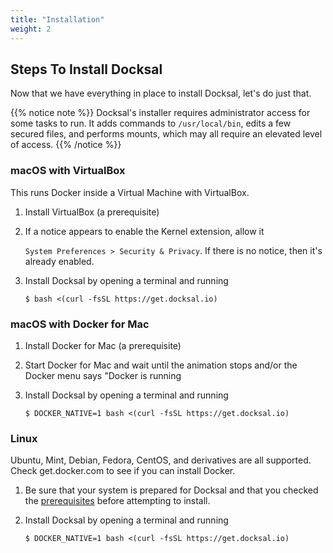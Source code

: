 ```yaml
---
title: "Installation"
weight: 2
---
```


## Steps To Install Docksal

Now that we have everything in place to install Docksal, let's do just that.

{{% notice note %}}
Docksal's installer requires administrator access for some tasks to run. It adds commands to `/usr/local/bin`, edits a few secured files, and performs mounts, which may all require an elevated level of access.
{{% /notice %}}

### macOS with VirtualBox

This runs Docker inside a Virtual Machine with VirtualBox.

1. Install VirtualBox (a prerequisite)
2. If a notice appears to enable the Kernel extension, allow it

    `System Preferences > Security & Privacy`. If there is no notice, then it's already enabled.

3. Install Docksal by opening a terminal and running

    ```shell
    $ bash <(curl -fsSL https://get.docksal.io)
    ```

### macOS with Docker for Mac

1. Install Docker for Mac (a prerequisite)
2. Start Docker for Mac and wait until the animation stops and/or the Docker menu says "Docker is running
3. Install Docksal by opening a terminal and running

    ```shell
    $ DOCKER_NATIVE=1 bash <(curl -fsSL https://get.docksal.io)
    ```

### Linux

Ubuntu, Mint, Debian, Fedora, CentOS, and derivatives are all supported. Check get.docker.com to see if you can install Docker.

1. Be sure that your system is prepared for Docksal and that you checked the [prerequisites](/installing-docksal/prereqs) before attempting to install.
3. Install Docksal by opening a terminal and running

    ```shell
    $ DOCKER_NATIVE=1 bash <(curl -fsSL https://get.docksal.io)
    ```
